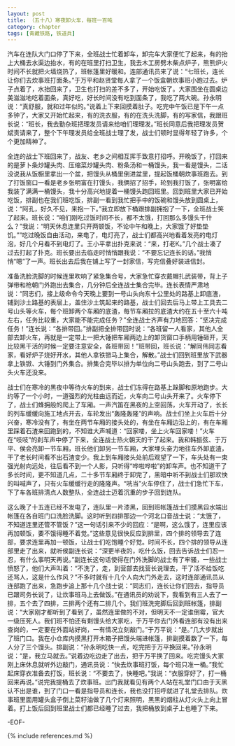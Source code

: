 ```yaml
---
layout: post
title: （五十八）寒夜卸火车，每班一百吨
category: chapter
tags: [青藏铁路, 铁道兵]
---
```


汽车在连队大门口停了下来，全班战士忙着卸车，卸完车大家便忙了起来，有的抬上大桶去水渠边抬水，有的在班里打扫卫生，我去木工房劈木柴点炉子，熊熊炉火时间不长就把火墙烧热了，班帐篷里好暖和。连部通讯员来了说：“七班长，连长让你们去炊事班打面条。”于万平和赵贤堂每人拿了一个饭盒朝炊事班小跑过去。炉子点着了，水抬回来了，卫生也打扫的差不多了，开始吃饭了。大家围坐在圆桌边美滋滋地吃着面条，真好吃，好长时间没有吃到面条了，我吃了两大碗。孙永明说：“真舒服，就和过年似的。”说着上下来回摸着肚子。吃完中午饭已是下午一点多钟了，大家又开始忙起来，有的洗衣服，有的在洗头洗脚，有的写家信，我跟班长说：“班长，我去勤杂班把理发员请来给咱们理理发。”班长同意后我把理发员贺斌责请来了，整个下午理发员给全班战士理了发，战士们顿时显得年轻了许多，个个更加精神了。

全连的战士下班回来了，战友、老乡之间相互挥手致意打招呼。开晚饭了，打回来的是萝卜条炒罐头肉、压缩菜炒罐头肉、粉条汤和一桶馒头，我一看是馒头，二话没说我从饭橱里拿出一个盆，把馒头从桶里倒进盆里，提起饭桶朝炊事班跑去。到了打饭窗口一看是老乡张明富在打馒头，我俩招了招手，轮到我打饭了，张明富给我装了满满一桶馒头，我十分高兴地提着一桶馒头跑回班里。回到班里大家已开始吃饭，排副也在我们班吃饭，排副一看到我忙把手中的饭碗和馒头放到圆桌上，说：“阿孔，好久不见，来抱一下。”我立即放下桶跟排副拥抱了一下，全班战士笑了起来。班长说：“咱们刚吃过饭时间不长，都不太饿，打回那么多馒头干什么？”我说：“明天休息连里只开两顿饭，不论中午和晚上，大家饿了好垫垫饥。””吃过晚饭自由活动，来电了，电灯亮了，战士们都高兴地看着发亮的电灯泡，好几个月看不到电灯了。王小平拿出扑克来说：“来，打老K。”几个战士凑了过去打起了扑克。班长要出去临走时悄悄跟我说：“不要忘记连长的话。”我悄悄“嗯”了一声。班长出去后我在铺上写了一封家信，写完信叠好装进信封。

准备洗脸洗脚的时候连里吹响了紧急集合号，大家急忙穿衣戴帽扎武装带，背上子弹带和枪朝门外跑出去集合，几分钟后全连战士集合完毕。连长表情严肃地说：“同志们，接上级命令今天晚上要到一号山头向东十公里处的路基上卸底渣，铺到沙土路基的表层上，盖住沙土筑起来的路基，战士们回去后马上带上工具去二号山头等火车，每个班卸两个车厢的底渣，每节车厢拉的底渣大约在五十至六十吨左右，任务比较重，大家能不能完成任务？”全连战士齐声有力地回答：“坚决完成任务！”连长说：“各排带回。”排副把全排带回时说：“各班留一人看家，其他人全部去卸火车，再就是一定带上一把大锤把车厢两边上的卸货窗口手柄用锤砸开，天比较黑干活的时候一定要注意安全，各班带回！”班带回，班长说：“解同伟同志看家，看好炉子烧好开水，其他人拿铁锨马上集合，解散。”战士们回到班里放下武器拿上铁锨、大锤到门外集合。排集合完毕以排为单位向二号山头跑去，到了二号山头火车还没来。

战士们在寒冷的黑夜中等待火车的到来，战士们冻得在路基上跺脚和原地跑步。大约等了一个小时，一道强烈的光柱由远而近，火车向二号山头开来了。火车停下了，战士们蜂拥般的爬上了车厢。一声汽笛在黑夜的上空回荡，火车开动了，长长的列车缓缓向施工地点开去，车轮发出“轰隆轰隆”的声响。战士们坐上火车后十分兴奋，寒冷没有了，有坐在两节车厢的接头处的，有坐在车厢边沿上的，有在车厢里踩着石渣来回跑到的，不知谁大声喊道：“回家喽，坐上火车回家喽！”火车在“吱吱”的刹车声中停了下来，全连战士热火朝天的干了起来。我和韩振弦、于万平、侯会亮卸一节车厢，班长他们卸另一节车厢，大家埋头奋力地往车外卸底渣，干了老长时间看不出石渣变少。我上到车厢接头处前后观望了一下，车头处有一束强光射向远处，往后看不到一个人影，只听得“哗啦哗啦”的卸车声。也不知道干了多长时间，更不知道几点，二十多节车厢终于卸完了，黑暗中听不到战士们那欢快的叫喊声了，只有火车缓缓行走的隆隆声。“咣当”火车停住了，战士们急忙下车，下了车各班排清点人数整队，全连战士迈着沉重的步子回到连队。

这么晚了十五连已经不发电了，连队里一片漆黑，回到班帐篷战士们摸黑舀水端出帐篷在各自班门口洗脸洗脚。这时听到四排那边一个河北口音战士说：“太饿了，不知道连里还管不管饭？”这一句话引来不少的回应：“是啊，这么饿了，连里应该再加顿饭，要不饿得睡不着觉。”这些意见很快反应到排里，四个排的领导去了连部，要求连里再加一顿饭，让战士们吃饱睡个好觉。时间不长，四个排的领导从连部里走了出来，就听侯副连长说：“深更半夜的，吃什么饭，回去告诉战士们忍一忍，有什么事明天再说。”副连长这句话使得在门外洗脚的战士有了牢骚，一些战士愤怒了，他们大声叫着：“不洗了，走，到营部去找营长说理去，干了活不给饭吃还骂人，这是什么作风？”不多时就有十几个人向大门外走去，这时连部通讯员从连部跑了出来，急跑步追上那十几个战士说：“同志们，连长让你们回去，指导员已跟司务长说了，让炊事班马上去做饭。”在通讯员的劝说下，我看到有三人去了一排，五个去了四排，三排两个还有二排几个。我们班洗完脚后回到班帐篷，排副说：“大家刚才都听到了看到了，虽然连里做的不对，但明天不一定谁倒霉，官大一级压死人。我们班不怕还有剩馒头给大家吃，于万平你去门外看连部有没有出来查岗的，一定要在外面站好岗，一有情况立刻敲门。”于万平说：“是。”几大步就出了班门口。我在小仓库内摸黑打开木箱子把馒头端进帐篷，排副摸着数了一下，每人分了三个馒头。排副说：“孙永明吃快一点，吃完把于万平换回来。”孙永明说：“是，我立马就去。”说着边吃边走了出去，把于万平换了回来。吃完馒头大家刚上床休息就听外边敲门，通讯员说：“快去炊事班打饭，每个班只准一桶。”我忙起床穿衣准备去打饭，班长说：“不要去了，快睡吧。”我说：“衣服穿好了，打一桶回来再说。”说完我提桶去了炊事班。出门我就看见有两个人站在礼堂门口由于天黑认不出是谁，到了门口一看是指导员和连长，我也没打招呼就进了礼堂去排队。炊事班里面用罐头盒子倒上菜籽油做了几个灯来照明，黑黑的烟柱从灯火头上向上冒着。打上饭后回到班里战士们都已经睡了过去，我把桶放到桌子上也睡了下来。

-EOF-

{% include references.md %}
